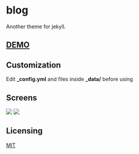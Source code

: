 # blog

Another theme for jekyll.

## [DEMO][demo]

## Customization

Edit **_config.yml** and files inside **_data/** before using

## Screens

![](screenshots/home.png)
![](screenshots/post.png)

## Licensing

[MIT](https://github.com/railsr/blog/blob/master/LICENSE)

[pages]: http://pages.github.com
[fork]: https://github.com/railsr/blog/fork
[demo]: http://kirqe.github.io/blog/
